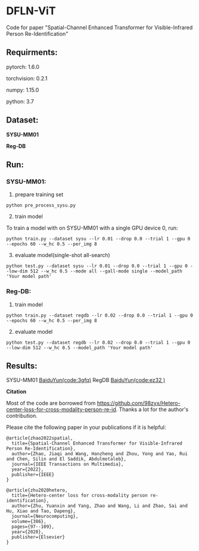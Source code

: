 # DFLN-ViT

Code for paper "Spatial-Channel Enhanced Transformer for Visible-Infrared Person Re-Identification"


## Requirments:
pytorch: 1.6.0

torchvision: 0.2.1

numpy: 1.15.0

python: 3.7


## Dataset:
**SYSU-MM01**

**Reg-DB**


## Run:
### SYSU-MM01:
1. prepare training set
```
python pre_process_sysu.py
```
2. train model


To train a model with on SYSU-MM01 with a single GPU device 0, run:
```
python train.py --dataset sysu --lr 0.01 --drop 0.0 --trial 1 --gpu 0 --epochs 60 --w_hc 0.5 --per_img 8 
```

3. evaluate model(single-shot all-search)
```
python test.py --dataset sysu --lr 0.01 --drop 0.0 --trial 1 --gpu 0 --low-dim 512 --w_hc 0.5 --mode all --gall-mode single --model_path 'Your model path'
```

### Reg-DB:
1. train model
```
python train.py --dataset regdb --lr 0.02 --drop 0.0 --trial 1 --gpu 0 --epochs 60 --w_hc 0.5 --per_img 8
```

2. evaluate model
```
python test.py --dataset regdb --lr 0.02 --drop 0.0 --trial 1 --gpu 0 --low-dim 512 --w_hc 0.5 --model_path 'Your model path'
```

## Results:

 SYSU-MM01    [BaiduYun(code:3gfq)](https://pan.baidu.com/s/1xRfq2LpvXHjHQy2NdISWVQ )
 RegDB    [BaiduYun(code:ez32 )](https://pan.baidu.com/s/1opIrI9PflTMk88mPFdBcZw)



**Citation**

Most of the code are borrowed from https://github.com/98zyx/Hetero-center-loss-for-cross-modality-person-re-id. Thanks a lot for the author's contribution.

Please cite the following paper in your publications if it is helpful:
```
@article{zhao2022spatial,
  title={Spatial-Channel Enhanced Transformer for Visible-Infrared Person Re-Identification},
  author={Zhao, Jiaqi and Wang, Hanzheng and Zhou, Yong and Yao, Rui and Chen, Silin and El Saddik, Abdulmotaleb},
  journal={IEEE Transactions on Multimedia},
  year={2022},
  publisher={IEEE}
}

@article{zhu2020hetero,
  title={Hetero-center loss for cross-modality person re-identification},
  author={Zhu, Yuanxin and Yang, Zhao and Wang, Li and Zhao, Sai and Hu, Xiao and Tao, Dapeng},
  journal={Neurocomputing},
  volume={386},
  pages={97--109},
  year={2020},
  publisher={Elsevier}
}
```




